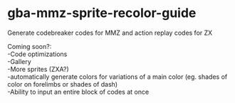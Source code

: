 # gba-mmz-sprite-recolor-guide
Generate codebreaker codes for MMZ and action replay codes for ZX

Coming soon?:  
-Code optimizations  
-Gallery  
-More sprites (ZXA?)  
-automatically generate colors for variations of a main color (eg. shades of color on forelimbs or shades of dash)  
-Ability to input an entire block of codes at once  
